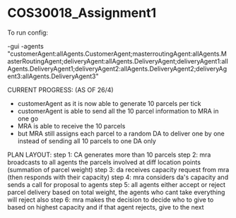 # COS30018_Assignment1

To run config:

-gui -agents "customerAgent:allAgents.CustomerAgent;masterroutingAgent:allAgents.MasterRoutingAgent;deliveryAgent:allAgents.DeliveryAgent;deliveryAgent1:allAgents.DeliveryAgent1;deliveryAgent2:allAgents.DeliveryAgent2;deliveryAgent3:allAgents.DeliveryAgent3"

CURRENT PROGRESS: (AS OF 26/4)
- customerAgent as it is now able to generate 10 parcels per tick
- customerAgent is able to send all the 10 parcel information to MRA in one go
- MRA is able to receive the 10 parcels
- but MRA still assigns each parcel to a random DA to deliver one by one instead of sending all 10 parcels to one DA only


PLAN LAYOUT: 
step 1: CA generates more than 10 parcels 
step 2: mra broadcasts to all agents the parcels involved at diff location points (summation of parcel weight)
step 3: da receives capacity request from mra (then responds with their capacity)
step 4: mra considers da's capacity and sends a call for proposal to agents
step 5: all agents either accept or reject parcel delivery based on total weight, the agents who cant take everything will reject also
step 6: mra makes the decision to decide who to give to based on highest capacity and if that agent rejects, give to the next
